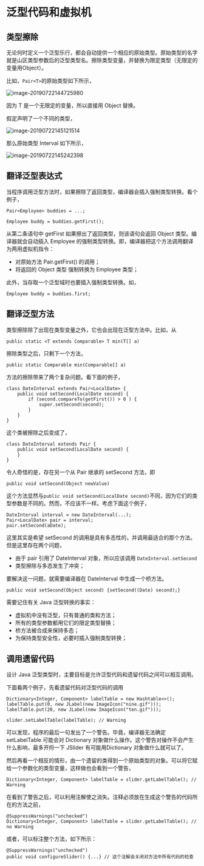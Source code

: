 # 泛型代码和虚拟机

## 类型擦除

无论何时定义一个泛型乐行，都会自动提供一个相应的原始类型。原始类型的名字就是山区类型参数后的泛型类型名。擦除类型变量，并替换为限定类型（无限定的变量用Object）。

比如，`Pair<T>`的原始类型如下所示，

![image-20190722144725980](/Users/pengyuyan/Documents/Android-Learning-Material/Java/泛型程序设计/images/image-20190722144725980.png)

因为 T 是一个无限定的变量，所以直接用 Object 替换。



假定声明了一个不同的类型，

![image-20190722145121514](/Users/pengyuyan/Documents/Android-Learning-Material/Java/泛型程序设计/images/image-20190722145121514.png)

那么原始类型 Interval 如下所示，

![image-20190722145242398](/Users/pengyuyan/Documents/Android-Learning-Material/Java/泛型程序设计/images/image-20190722145242398.png)



## 翻译泛型表达式

当程序调用泛型方法时，如果擦除了返回类型，编译器会插入强制类型转换。看个例子，

`Pair<Employee> buddies = ...;`

`Employee buddy = buddies.getFirst();`

从第二条语句中 getFirst 如果擦出了返回类型，则该语句会返回 Object 类型。编译器就会自动插入 Employee 的强制类型转换。即，编译器把这个方法调用翻译为两用虚拟机指令：

- 对原始方法 Pair.getFirst() 的调用；
- 将返回的 Object 类型 强制转换为 Employee 类型；

此外，当存取一个泛型域时也要插入强制类型转换。如，

`Employee buddy = buddies.first;`



## 翻译泛型方法

类型擦除除了出现在类型变量之外，它也会出现在泛型方法中。比如，从 

`public static <T extends Comparable> T min(T[] a)`

擦除类型之后，只剩下一个方法，

`public static Comparable min(Comparable[] a)`

方法的擦除带来了两个复杂问题。看下面的例子，

```class DateInterval extends Pair<LocalDate> {
class DateInterval extends Pair<LocalDate> {
    public void setSecond(LocalDate second) {
        if (second.compareTo(getFirst()) > 0 ) {
            super.setSecond(second);
        }
    }
}
```

这个类被擦除之后变成了，

```
class DateInterval extends Pair {
    public void setSecond(LocalDate second) {
    }
}
```

令人奇怪的是，存在另一个从 Pair 继承的 setSecond 方法，即

`public void setSecond(Object newValue)`

这个方法显然与`public void setSecond(LocalDate second)`不同，因为它们的类型参数是不同的。然而，不应该不一样。考虑下面这个例子，

```
DateInterval interval = new DateInterval(...);
Pair<LocalDate> pair = interval;
pair.setSecond(aDate);
```

这里其实是希望 setSecond 的调用是具有多态性的，并调用最适合的那个方法。但是这里存在两个问题，

- 由于 pair 引用了 DateInterval 对象，所以应该调用 `DateInterval.setSecond`
- 类型擦除与多态发生了冲突；

要解决这一问题，就需要编译器在 DateInterval 中生成一个桥方法。

`public void setSecond(Object second) {setSecond((Date) second);}`



需要记住有关 Java 泛型转换的事实：

- 虚拟机中没有泛型，只有普通的类和方法；
- 所有的类型参数都用它们的限定类型替换；
- 桥方法被合成来保持多态；
- 为保持类型安全性，必要时插入强制类型转换；



## 调用遗留代码

设计 Java 泛型类型时，主要目标是允许泛型代码和遗留代码之间可以相互调用。

下面看两个例子，先看遗留代码对泛型代码的调用

```
Dictionary<Integer, Component> labelTable = new Hashtable<>();
labelTable.put(0, new JLabel(new ImageIcon("nine.gif")));
labelTable.put(20, new JLabel(new ImageIcon("ten.gif")));

slider.setLabelTable(labelTable); // Warning
```

可以发现，程序的最后一句发出了一个警告。毕竟，编译器无法确定 setLabelTable 可能会对 Dictionary 对象做什么操作。这个警告对操作不会产生什么影响，最多开捋一下 JSlider 有可能用Dictionary 对象做什么就可以了。



然后再看一个相反的情形，由一个遗留的类得到一个原始类型的对象。可以将它赋给一个参数化的类型变量，这样做也会看到一个警告，

```
Dictionary<Integer, Component> labelTable = slider.getLabelTable(); // Warning
```



在看到了警告之后，可以利用注解使之消失。注释必须放在生成这个警告的代码所在的方法之前，

```
@SuppressWarnings("unchecked")
Dictionary<Integer, Component> labelTable = slider.getLabelTable(); // no Warning
```



或者，可以标注整个方法，如下所示：

```
@SuppressWarnings("unchecked")
public void configureSlider() {...} // 这个注解会关闭对方法中所有代码的检查
```

